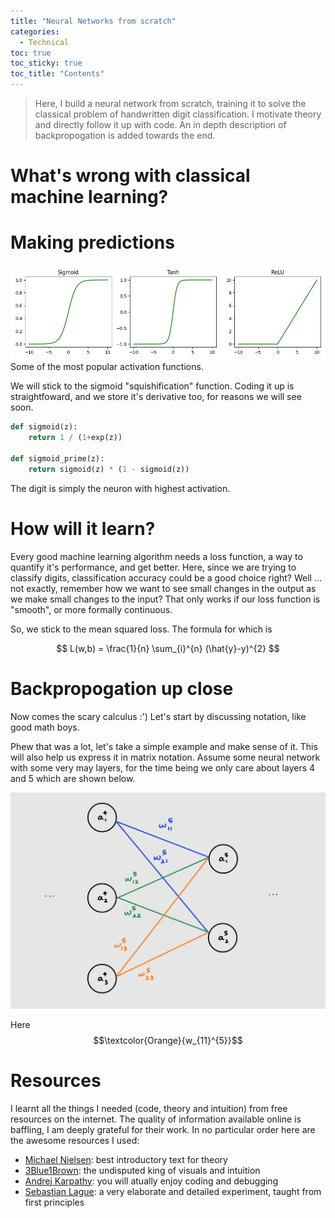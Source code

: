 ```yaml
---
title: "Neural Networks from scratch"
categories:
  - Technical 
toc: true
toc_sticky: true
toc_title: "Contents"
---
```


> Here, I build a neural network from scratch, training it to solve the classical problem of handwritten digit classification. I motivate theory and directly follow it up with code. An in depth description of backpropogation is added towards the end. 

# What's wrong with classical machine learning? 

# Making predictions 



![](/assets/img/nn/activations.jpg)
Some of the most popular activation functions. 

We will stick to the sigmoid "squishification" function. Coding it up is straightfoward, and we store it's derivative too, for reasons we will see soon. 

```python
def sigmoid(z):
    return 1 / (1+exp(z))

def sigmoid_prime(z):
    return sigmoid(z) * (1 - sigmoid(z))
```

The digit is simply the neuron with highest activation. 

# How will it learn? 

Every good machine learning algorithm needs a loss function, a way to quantify it's performance, and get better. Here, since we are trying to classify digits, classification accuracy could be a good choice right? Well ... not exactly, remember how we want to see small changes in the output as we make small changes to the input? That only works if our loss function is "smooth", or more formally continuous. 

So, we stick to the mean squared loss. The formula for which is 

$$ 
L(w,b) = \frac{1}{n} \sum_{i}^{n} (\hat{y}-y)^{2}
$$


# Backpropogation up close 

Now comes the scary calculus :') Let's start by discussing notation, like good math boys. 

Phew that was a lot, let's take a simple example and make sense of it. This will also help us express it in matrix notation. Assume some neural network with some very may layers, for the time being we only care about layers 4 and 5 which are shown below. 

![](/assets/img/nn/nn%20matrix.jpg)

Here $$\textcolor{Orange}{w_{11}^{5}}$$





# Resources 

I learnt all the things I needed (code, theory and intuition) from free resources on the internet. The quality of information available online is baffling, I am deeply grateful for their work. In no particular order here are the awesome resources I used: 

- [Michael Nielsen](http://neuralnetworksanddeeplearning.com/): best introductory text for theory
-  [3Blue1Brown](https://www.youtube.com/playlist?list=PLZHQObOWTQDNU6R1_67000Dx_ZCJB-3pi): the undisputed king of visuals and intuition 
- [Andrej Karpathy](https://www.youtube.com/playlist?list=PLAqhIrjkxbuWI23v9cThsA9GvCAUhRvKZ): you will atually enjoy coding and debugging  
- [Sebastian Lague](https://youtu.be/hfMk-kjRv4c?si=G0vIZdvDvSeiPuzN): a very elaborate and detailed experiment, taught from first principles